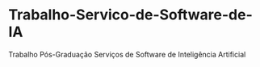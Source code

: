 # Trabalho-Servico-de-Software-de-IA
Trabalho Pós-Graduação Serviços de Software de Inteligência Artificial
